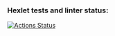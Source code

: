 ### Hexlet tests and linter status:
[![Actions Status](https://github.com/L1tovkin/frontend-project-44/workflows/hexlet-check/badge.svg)](https://github.com/L1tovkin/frontend-project-44/actions)